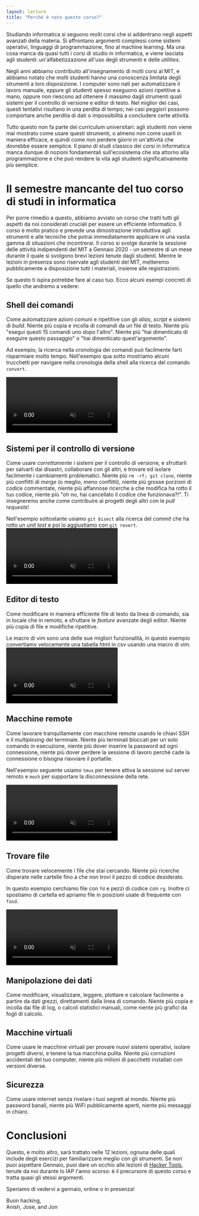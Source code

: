 ```yaml
---
layout: lecture
title: "Perché è nato questo corso?"
---
```


Studiando informatica si seguono molti corsi che si addentrano negli aspetti
avanzati della materia. Si affrontano argomenti complessi come sistemi
operativi, linguaggi di programmazione, fino al machine learning. Ma una cosa
manca da quasi tutti i corsi di studio in informatica, e viene lasciata agli
studenti: un'alfabetizzazione all'uso degli strumenti e delle _utilities_.

Negli anni abbiamo contribuito all'insegnamento di molti corsi al MIT, e abbiamo
notato che molti studenti hanno una conoscenza limitata degli strumenti a loro
disposizione. I computer sono nati per automatizzare il lavoro manuale, eppure
gli studenti spesso eseguono azioni ripetitive a mano, oppure non riescono ad
ottenere il massimo dagli strumenti quali sistemi per il controllo di versione
e editor di testo. Nel miglior dei casi, questi tentativi risultano in una
perdita di tempo; nei casi peggiori possono comportare anche perdita di dati o
impossibilità a concludere certe attività.

Tutto questo non fa parte dei curriculum universitari: agli studenti non viene
mai mostrato come usare questi strumenti, o almeno non come usarli in maniera
efficace, e quindi come non perdere giorni in un'attività che dovrebbe essere
semplice. Il piano di studi classico dei corsi in informatica manca dunque di
nozioni fondamentali sull'ecosistema che sta attorno alla programmazione e che
può rendere la vita agli studenti significativamente più semplice.

# Il semestre mancante del tuo corso di studi in informatica

Per porre rimedio a questo, abbiamo avviato un corso che tratti tutti gli
aspetti da noi considerati cruciali per essere un efficiente informatico. Il
corso è molto pratico e prevede una dimostrazione introduttiva agli strumenti e
alle tecniche che potrai immediatamente applicare in una vasta gamma di
situazioni che incontrerai. Il corso si svolge durante la sessione delle
attività indipendenti del MIT a Gennaio 2020 - un semestre di un mese durante il
quale si svolgono brevi lezioni tenute dagli studenti. Mentre le lezioni in
presenza sono riservate agli studenti del MIT, metteremo pubblicamente a
disposizione tutti i materiali, insieme alle registrazioni.

Se questo ti ispira potrebbe fare al caso tuo. Ecco alcuni esempi concreti di
quello che andremo a vedere:

## Shell dei comandi

Come automatizzare azioni comuni e ripetitive con gli _alias_, _script_ e
sistemi di _build_. Niente più copia e incolla di comandi da un file di testo.
Niente più "esegui questi 15 comandi uno dopo l'altro". Niente più "hai
dimenticato di eseguire questo passaggio" o "hai dimenticato quest'argomento".

Ad esempio, la ricerca nella cronologia dei comandi può facilmente farti
risparmiare molto tempo. Nell'esempio  qua sotto mostriamo alcuni trucchetti per
navigare nella cronologia della shell alla ricerca del comando `convert`.

<video autoplay="autoplay" loop="loop" controls muted playsinline  oncontextmenu="return false;"  preload="auto"  class="demo">
  <source src="/static/media/demos/history.mp4" type="video/mp4">
</video>

## Sistemi per il controllo di versione

Come usare _correttamente_ i sistemi per il controllo di versione, e sfruttarli
per salvarti dai disastri, collaborare con gli altri, e trovare ed isolare
facilmente i cambiamenti problematici. Niente più `rm -rf; git clone`, niente
più conflitti di _merge_ (o meglio, meno conflitti), niente più grosse porzioni
di codice commentate, niente più affannose ricerche a che modifica ha rotto il
tuo codice, niente più "oh no, hai cancellato il codice che funzionava?!". Ti
insegneremo anche come contribuire ai progetti degli altri con le _pull
requests_!

Nell'esempio sottostante usiamo `git bisect` alla ricerca del _commit_ che ha
rotto un _unit test_ e poi lo aggiustiamo con `git revert`.
<video autoplay="autoplay" loop="loop" controls muted playsinline  oncontextmenu="return false;"  preload="auto"  class="demo">
  <source src="/static/media/demos/git.mp4" type="video/mp4">
</video>

## Editor di testo

Come modificare in maniera efficiente file di testo da linea di comando, sia in
locale che in remoto, e sfruttare le _feature_ avanzate degli editor. Niente più
copia di file e modifiche ripetitive.

Le macro di vim sono una delle sue migliori funzionalità, in questo esempio
convertiamo velocemente una tabella html in csv usando una macro di vim.
<video autoplay="autoplay" loop="loop" controls muted playsinline  oncontextmenu="return false;"  preload="auto"  class="demo">
  <source src="/static/media/demos/vim.mp4" type="video/mp4">
</video>

## Macchine remote

Come lavorare tranquillamente con macchine remote usando le chiavi SSH e il
_multiplexing_ del terminale. Niente più terminali bloccati per un solo comando
in esecuzione, niente più dover inserire la password ad ogni connessione, niente
più dover perdere la sessione di lavoro perché cade la connessione o bisogna
riavviare il portatile.

Nell'esempio seguente usiamo `tmux` per tenere attiva la sessione sul server
remoto e `mosh` per supportare la disconnessione della rete.

<video autoplay="autoplay" loop="loop" controls muted playsinline  oncontextmenu="return false;"  preload="auto"  class="demo">
  <source src="/static/media/demos/ssh.mp4" type="video/mp4">
</video>

## Trovare file

Come trovare velocemente i file che stai cercando. Niente più ricerche disperate
nelle cartelle fino a che non trovi il pezzo di codice desiderato.

In questo esempio cerchiamo file con `fd` e pezzi di codice con `rg`. Inoltre ci
spostiamo di cartella ed apriamo file in posizioni usate di frequente con
`fasd`.

<video autoplay="autoplay" loop="loop" controls muted playsinline  oncontextmenu="return false;"  preload="auto"  class="demo">
  <source src="/static/media/demos/find.mp4" type="video/mp4">
</video>

## Manipolazione dei dati

Come modificare, visualizzare, leggere, plottare e calcolare facilmente a
partire da dati grezzi, direttamenti dalla linea di comando. Niente più copia e
incolla dai file di log, o calcoli statistici manuali, come niente più grafici
da fogli di calcolo.

## Macchine virtuali

Come usare le macchine virtuali per provare nuovi sistemi operativi, isolare
progetti diversi, e tenere la tua macchina pulita. Niente più corruzioni
accidentali del tuo computer, niente più milioni di pacchetti installati con
versioni diverse.

## Sicurezza

Come usare internet senza rivelare i tuoi segreti al mondo. Niente più password
banali, niente più WiFi pubblicamente aperti, niente più messaggi in chiaro.

# Conclusioni

Questo, e molto altro, sarà trattato nelle 12 lezioni, ognuna delle quali
include degli esercizi per familiarizzare meglio con gli strumenti. Se non puoi
aspettare Gennaio, puoi dare un occhio alle lezioni di [Hacker
Tools](/2019), tenute da noi durante lo IAP
l'anno scorso: è il precursore di questo corso e tratta quasi gli stessi
argomenti.

Speriamo di vedervi a gennaio, online o in presenza!

Buon hacking,<br>
Anish, Jose, and Jon
